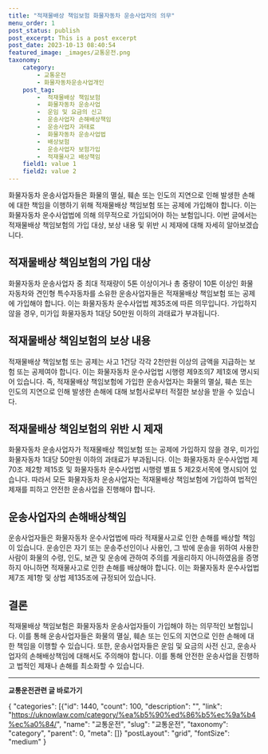 ```yaml
---
title: "적재물배상 책임보험 화물자동차 운송사업자의 의무"
menu_order: 1
post_status: publish
post_excerpt: This is a post excerpt
post_date: 2023-10-13 08:40:54
featured_image: _images/교통운전.png
taxonomy:
    category:
        - 교통운전
        - 화물자동차운송사업개인
    post_tag:
        -  적재물배상 책임보험
        -  화물자동차 운송사업
        -  운임 및 요금의 신고
        -  운송사업자 손해배상책임
        -  운송사업자 과태료
        -  화물자동차 운송사업법
        -  배상보험
        -  운송사업자 보험가입
        -  적재물사고 배상책임
    field1: value 1
    field2: value 2
---
```



화물자동차 운송사업자들은 화물의 멸실, 훼손 또는 인도의 지연으로 인해 발생한 손해에 대한 책임을 이행하기 위해 적재물배상 책임보험 또는 공제에 가입해야 합니다. 이는 화물자동차 운수사업법에 의해 의무적으로 가입되어야 하는 보험입니다. 이번 글에서는 적재물배상 책임보험의 가입 대상, 보상 내용 및 위반 시 제재에 대해 자세히 알아보겠습니다.

## 적재물배상 책임보험의 가입 대상

화물자동차 운송사업자 중 최대 적재량이 5톤 이상이거나 총 중량이 10톤 이상인 화물자동차와 견인형 특수자동차를 소유한 운송사업자들은 적재물배상 책임보험 또는 공제에 가입해야 합니다. 이는 화물자동차 운수사업법 제35조에 따른 의무입니다. 가입하지 않을 경우, 미가입 화물자동차 1대당 50만원 이하의 과태료가 부과됩니다.

## 적재물배상 책임보험의 보상 내용

적재물배상 책임보험 또는 공제는 사고 1건당 각각 2천만원 이상의 금액을 지급하는 보험 또는 공제여야 합니다. 이는 화물자동차 운수사업법 시행령 제9조의7 제1호에 명시되어 있습니다. 즉, 적재물배상 책임보험에 가입한 운송사업자는 화물의 멸실, 훼손 또는 인도의 지연으로 인해 발생한 손해에 대해 보험사로부터 적절한 보상을 받을 수 있습니다.

## 적재물배상 책임보험의 위반 시 제재

화물자동차 운송사업자가 적재물배상 책임보험 또는 공제에 가입하지 않을 경우, 미가입화물자동차 1대당 50만원 이하의 과태료가 부과됩니다. 이는 화물자동차 운수사업법 제70조 제2항 제15호 및 화물자동차 운수사업법 시행령 별표 5 제2호서목에 명시되어 있습니다. 따라서 모든 화물자동차 운송사업자는 적재물배상 책임보험에 가입하여 법적인 제재를 피하고 안전한 운송사업을 진행해야 합니다.

## 운송사업자의 손해배상책임

운송사업자들은 화물자동차 운수사업법에 따라 적재물사고로 인한 손해를 배상할 책임이 있습니다. 운송인은 자기 또는 운송주선인이나 사용인, 그 밖에 운송을 위하여 사용한 사람이 화물의 수령, 인도, 보관 및 운송에 관하여 주의를 게을리하지 아니하였음을 증명하지 아니하면 적재물사고로 인한 손해를 배상해야 합니다. 이는 화물자동차 운수사업법 제7조 제1항 및 상법 제135조에 규정되어 있습니다.

## 결론

적재물배상 책임보험은 화물자동차 운송사업자들이 가입해야 하는 의무적인 보험입니다. 이를 통해 운송사업자들은 화물의 멸실, 훼손 또는 인도의 지연으로 인한 손해에 대한 책임을 이행할 수 있습니다. 또한, 운송사업자들은 운임 및 요금의 사전 신고, 운송사업자의 손해배상책임에 대해서도 주의해야 합니다. 이를 통해 안전한 운송사업을 진행하고 법적인 제재나 손해를 최소화할 수 있습니다.


<!-- wp:separator -->
<hr class="wp-block-separator has-alpha-channel-opacity"/>
<!-- /wp:separator -->
<!-- wp:group {"backgroundColor":"base","layout":{"type":"constrained"}} -->
<div class="wp-block-group has-base-background-color has-background">
<!-- wp:paragraph {"align":"center","fontSize":"large"} -->
<p class="has-text-align-center has-large-font-size"><strong>교통운전관련 글 바로가기</strong></p>
<!-- /wp:paragraph -->

<!-- wp:latest-posts -->
{
"categories": [{"id": 1440, "count": 100, "description": "", "link": "https://uknowlaw.com/category/%ea%b5%90%ed%86%b5%ec%9a%b4%ec%a0%84/", "name": "교통운전", "slug": "교통운전", "taxonomy": "category", "parent": 0, "meta": []}
"postLayout": "grid",
"fontSize": "medium"
}
<!-- /wp:latest-posts -->

</div>
<!-- /wp:group -->
    